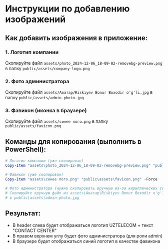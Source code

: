 # Инструкции по добавлению изображений

## Как добавить изображения в приложение:

### 1. Логотип компании
Скопируйте файл `assets/photo_2024-12-06_18-09-02-removebg-preview.png` в папку `public/assets/company-logo.png`

### 2. Фото администратора  
Скопируйте файл `assets/Аватар/Riskiyev Bonur Boxodir o'g'li.jpg` в папку `public/assets/admin-photo.jpg`

### 3. Фавикон (иконка в браузере)
Скопируйте файл `assets/синее лого.png` в папку `public/assets/favicon.png`

## Команды для копирования (выполнить в PowerShell):

```powershell
# Логотип компании (уже скопирован)
Copy-Item "assets\photo_2024-12-06_18-09-02-removebg-preview.png" "public\assets\company-logo.png" -Force

# Фавикон (уже скопирован)  
Copy-Item "assets\синее лого.png" "public\assets\favicon.png" -Force

# Фото администратора (нужно скопировать вручную из-за кириллических символов)
# Скопируйте вручную файл из assets\Аватар\Riskiyev Bonur Boxodir o'g'li.jpg 
# в public\assets\admin-photo.jpg
```

## Результат:
- В header слева будет отображаться логотип UZTELECOM + текст "CONTACT CENTER"
- В правом верхнем углу будет фото администратора (для роли admin)
- В браузере будет отображаться синий логотип в качестве фавикона
